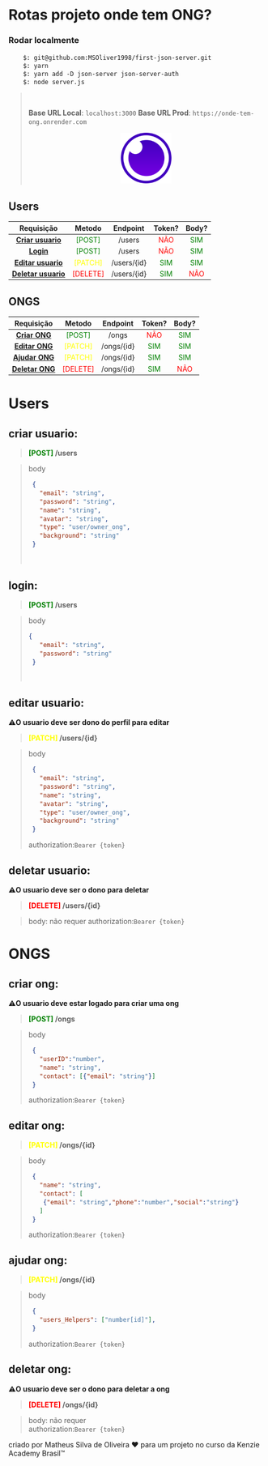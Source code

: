 # Rotas projeto onde tem ONG?

### Rodar localmente
``` node
    $: git@github.com:MSOliver1998/first-json-server.git
    $: yarn
    $: yarn add -D json-server json-server-auth
    $: node server.js
```



></br>
>
> **Base URL Local**: `localhost:3000`
> **Base URL Prod**: `https://onde-tem-ong.onrender.com`
> <center><a href='https://drive.google.com/file/d/1ziU6G1YYhxEOE3zbr9Hejma3RoyKJI6H/view?usp=share_link'><img src="./src/logoInsominia.png"width="100" height="100"></a><center>


## Users
| Requisição | Metodo | Endpoint | Token? | Body? | 
| :---: | :---: | :---: | :---: | :---: |
| [**Criar usuario**](#criar-usuario) | <font color=green>[POST]</font> |  /users  | <font color=red>NÃO</font> | <font color=green> SIM </font> | 
| [**Login**](#login) | <font color=green>[POST]</font> | /users | <font color=red>NÃO</font> | <font color=green> SIM </font> |
| [**Editar usuario**](#editar-usuario) | <font color=yellow>[PATCH]</font> | /users/{id} | <font color=green> SIM </font> | <font color=green> SIM </font> |
| [**Deletar usuario**](#deletar-usuario) | <font color=red>[DELETE]</font> | /users/{id} | <font color=green> SIM </font> | <font color=red>NÃO</font> | 


## ONGS
| Requisição | Metodo | Endpoint | Token? | Body? | 
| :---: | :---: | :---: | :---: | :---: |
| [**Criar ONG**](#criar-ong) | <font color=green>[POST]</font> |  /ongs | <font color=red>NÃO</font> |<font color=green> SIM </font> | 
| [**Editar ONG**](#editar-ong) | <font color=yellow>[PATCH]</font> | /ongs/{id} | <font color=green> SIM </font> | <font color=green> SIM </font>| 
| [**Ajudar ONG**](#ajudar-ong) | <font color=yellow>[PATCH]</font> | /ongs/{id} | <font color=green> SIM </font> | <font color=green> SIM </font> | 
| [**Deletar ONG**](#deletar-ong) | <font color=red>[DELETE]</font> | /ongs/{id} | <font color=green> SIM </font> | <font color=red>NÃO</font> | 


# Users

## criar usuario:
>**<font color=green>[POST] </font>/users**

>body
>```json
>  {
>    "email": "string",
>    "password": "string",
>    "name": "string",
>    "avatar": "string",
>    "type": "user/owner_ong",
>    "background": "string"
>  }
>```
></br>

## login:
>**<font color=green>[POST] </font>/users**

>body
>```json
> {
>    "email": "string",
>    "password": "string"
>  }
>```
><br>

## editar usuario:

:warning:**O usuario deve ser dono do perfil para editar**
>**<font color=yellow>[PATCH] </font>/users/{id}**

> body
>```json
>  {
>    "email": "string",
>    "password": "string",
>    "name": "string",
>    "avatar": "string",
>    "type": "user/owner_ong",
>    "background": "string"
>  }
>```
> authorization:`Bearer {token}`
></br>

## deletar usuario:
:warning:**O usuario deve ser o dono para deletar**
>**<font color=red>[DELETE]</font> /users/{id}**

>body: não requer 
>authorization:`Bearer {token}`

# ONGS

## criar ong:
:warning:**O usuario deve estar logado para criar uma ong**
>**<font color=green>[POST] </font>/ongs**

>body
>```json
>  {
>    "userID":"number",
>    "name": "string",
>    "contact": [{"email": "string"}]
>  }
>```
>authorization:`Bearer {token}`
></br>

## editar ong:
>**<font color=yellow>[PATCH]</font> /ongs/{id}**

>body
>```json
>  {
>    "name": "string",
>    "contact": [
>     {"email": "string","phone":"number","social":"string"}
>    ]
>  }
>```
>authorization:`Bearer {token}`
></br>

## ajudar ong: 
>**<font color=yellow>[PATCH]</font> /ongs/{id}**

>body
>```json
>  {
>    "users_Helpers": ["number[id]"],
>  }
>```
> authorization:`Bearer {token}`
></br>

## deletar ong:
:warning:**O usuario deve ser o dono para deletar a ong**
>**<font color=red>[DELETE]</font> /ongs/{id}**

>body: não requer </br>
>authorization:`Bearer {token}`


criado por Matheus Silva de Oliveira ❤️ 
para um projeto no curso da Kenzie Academy Brasil™
